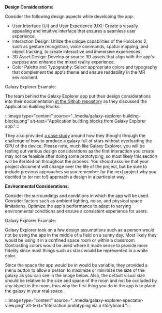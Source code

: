 **Design Considerations:**

Consider the following design aspects while developing the app:

- User Interface (UI) and User Experience (UX): Create a visually appealing and intuitive interface that ensures a seamless user experience.
- Interaction Design: Utilize the unique capabilities of the HoloLens 2, such as gesture recognition, voice commands, spatial mapping, and object tracking, to create interactive and immersive experiences.
- 3D Asset Design: Develop or source 3D assets that align with the app's purpose and enhance the mixed reality experience.
- Color Palette and Typography: Select appropriate colors and typography that complement the app's theme and ensure readability in the MR environment.

Galaxy Explorer Example:

The team behind the Galaxy Explorer app put their design considerations into their documentation [at the Github repository](https://github.com/microsoft/GalaxyExplorer) as they discussed the Application Building Blocks.

:::image type="content" source="../media/galaxy-explorer-building-blocks.png" alt-text="Application building blocks from Galaxy Explorer app.":::

They also provided [a case study](https://learn.microsoft.com/en-us/windows/mixed-reality/out-of-scope/case-study-creating-a-galaxy-in-mixed-reality) around how they thought through the challenge of how to produce a galaxy full of stars without overloading the GPU of the device. Please note, much like Galaxy Explorer, you will be testing out various design considerations as the first interaction you create may not be feasible after doing some prototyping, so most likely this section will be iterated on throughout the process. You should assume that your project document will change over the life of the project, but be sure to include previous approaches so you remember for the next project why you decided to (or not to!) approach a design in a particular way.

**Environmental Considerations:**

Consider the surroundings and conditions in which the app will be used. Consider factors such as ambient lighting, noise, and physical space limitations. Optimize the app's performance to adapt to varying environmental conditions and ensure a consistent experience for users.

Galaxy Explorer Example:

Galaxy Explorer took on a few design assumptions such as a person would not be using the app in the middle of a field on a sunny day. Most likely they would be using it in a confined space room or within a classroom. Contrasting colors would be used where it made sense to provide more fidelity since most things such as stars would be represented in a white color.

Since the space the app would be in would be variable, they provided a menu button to allow a person to maximize or minimize the size of the galaxy as you can see in the image below. Also, the default visual size should be relative to the size and space of the room and not be occluded by any object in the room, thus why the first thing you do in the app is to place the galaxy in your real space.

:::image type="content" source="../media/galaxy-explorer-spectator-view.png" alt-text="Interaction prototyping via a storyboard.":::
